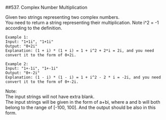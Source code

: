 ##537. Complex Number Multiplication

Given two strings representing two complex numbers.  
You need to return a string representing their multiplication. Note i^2 = -1 according to the definition.  

```
Example 1:  
Input: "1+1i", "1+1i"  
Output: "0+2i"  
Explanation: (1 + i) * (1 + i) = 1 + i^2 + 2*i = 2i, and you need convert it to the form of 0+2i.  

Example 2:  
Input: "1+-1i", "1+-1i"  
Output: "0+-2i"  
Explanation: (1 - i) * (1 - i) = 1 + i^2 - 2 * i = -2i, and you need convert it to the form of 0+-2i.  
```  

Note:  
The input strings will not have extra blank.  
The input strings will be given in the form of a+bi, where a and b will both belong to the range of [-100, 100]. And the output should be also in this form.
